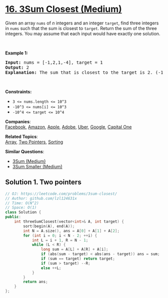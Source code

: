 # [16. 3Sum Closest (Medium)](https://leetcode.com/problems/3sum-closest/)

<p>Given an array <code>nums</code> of <em>n</em> integers and an integer <code>target</code>, find three integers in <code>nums</code>&nbsp;such that the sum is closest to&nbsp;<code>target</code>. Return the sum of the three integers. You may assume that each input would have exactly one solution.</p>

<p>&nbsp;</p>
<p><strong>Example 1:</strong></p>

<pre><strong>Input:</strong> nums = [-1,2,1,-4], target = 1
<strong>Output:</strong> 2
<strong>Explanation:</strong> The sum that is closest to the target is 2. (-1 + 2 + 1 = 2).
</pre>

<p>&nbsp;</p>
<p><strong>Constraints:</strong></p>

<ul>
	<li><code>3 &lt;= nums.length &lt;= 10^3</code></li>
	<li><code>-10^3&nbsp;&lt;= nums[i]&nbsp;&lt;= 10^3</code></li>
	<li><code>-10^4&nbsp;&lt;= target&nbsp;&lt;= 10^4</code></li>
</ul>


**Companies**:  
[Facebook](https://leetcode.com/company/facebook), [Amazon](https://leetcode.com/company/amazon), [Apple](https://leetcode.com/company/apple), [Adobe](https://leetcode.com/company/adobe), [Uber](https://leetcode.com/company/uber), [Google](https://leetcode.com/company/google), [Capital One](https://leetcode.com/company/capital-one)

**Related Topics**:  
[Array](https://leetcode.com/tag/array/), [Two Pointers](https://leetcode.com/tag/two-pointers/), [Sorting](https://leetcode.com/tag/sorting/)

**Similar Questions**:
* [3Sum (Medium)](https://leetcode.com/problems/3sum/)
* [3Sum Smaller (Medium)](https://leetcode.com/problems/3sum-smaller/)

## Solution 1. Two pointers

```cpp
// OJ: https://leetcode.com/problems/3sum-closest/
// Author: github.com/lzl124631x
// Time: O(N^2)
// Space: O(1)
class Solution {
public:
    int threeSumClosest(vector<int>& A, int target) {
        sort(begin(A), end(A));
        int N = A.size(), ans = A[0] + A[1] + A[2];
        for (int i = 0; i < N - 2; ++i) {
            int L = i + 1, R = N - 1;
            while (L < R) {
                long sum = A[L] + A[R] + A[i];
                if (abs(sum - target) < abs(ans - target)) ans = sum;
                if (sum == target) return target;
                if (sum > target) --R;
                else ++L;
            }
        }
        return ans;
    }
};
```